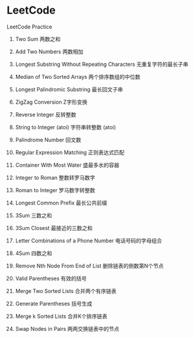 # LeetCode
LeetCode Practice

001. Two Sum
     两数之和   

002. Add Two Numbers
     两数相加

003. Longest Substring Without Repeating Characters
     无重复字符的最长子串

004. Median of Two Sorted Arrays
     两个排序数组的中位数

005. Longest Palindromic Substring
     最长回文子串

006. ZigZag Conversion
     Z字形变换

007. Reverse Integer
     反转整数

008. String to Integer (atoi)
     字符串转整数 (atoi)

009. Palindrome Number
     回文数

010. Regular Expression Matching
     正则表达式匹配

011. Container With Most Water
     盛最多水的容器

012. Integer to Roman
     整数转罗马数字

013. Roman to Integer
     罗马数字转整数

014. Longest Common Prefix
     最长公共前缀

015. 3Sum
     三数之和

016. 3Sum Closest
     最接近的三数之和

017. Letter Combinations of a Phone Number
     电话号码的字母组合

018. 4Sum
     四数之和

019. Remove Nth Node From End of List
     删除链表的倒数第N个节点

020. Valid Parentheses
     有效的括号

021. Merge Two Sorted Lists
     合并两个有序链表

022. Generate Parentheses
     括号生成

023. Merge k Sorted Lists
     合并K个排序链表

024. Swap Nodes in Pairs
     两两交换链表中的节点

